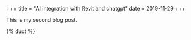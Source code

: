 +++
title = "AI integration with Revit and chatgpt"
date = 2019-11-29
+++

This is my second blog post.

{% duct %}